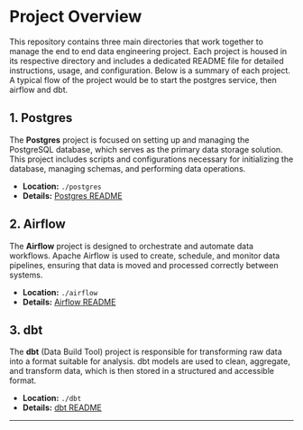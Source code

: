 # Project Overview

This repository contains three main directories that work together to manage the end to end data engineering project. Each project is housed in its respective directory and includes a dedicated README file for detailed instructions, usage, and configuration. Below is a summary of each project. 
A typical flow of the project would be to start the postgres service, then airflow and dbt.

## 1. Postgres

The **Postgres** project is focused on setting up and managing the PostgreSQL database, which serves as the primary data storage solution. This project includes scripts and configurations necessary for initializing the database, managing schemas, and performing data operations.

- **Location:** `./postgres`
- **Details:** [Postgres README](./postgres_setup/README.md)

## 2. Airflow

The **Airflow** project is designed to orchestrate and automate data workflows. Apache Airflow is used to create, schedule, and monitor data pipelines, ensuring that data is moved and processed correctly between systems.

- **Location:** `./airflow`
- **Details:** [Airflow README](./airflow_setup/README.md)

## 3. dbt

The **dbt** (Data Build Tool) project is responsible for transforming raw data into a format suitable for analysis. dbt models are used to clean, aggregate, and transform data, which is then stored in a structured and accessible format.

- **Location:** `./dbt`
- **Details:** [dbt README](./dbt_setup/README.md)

---
